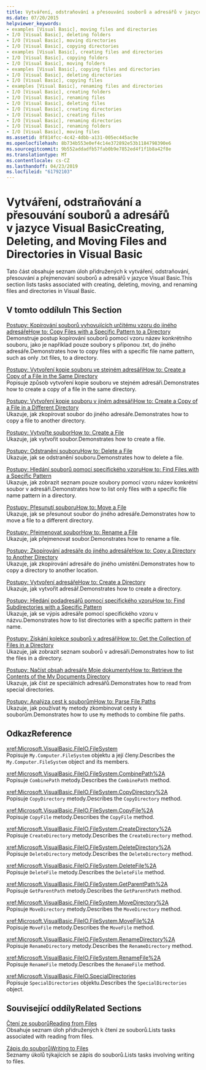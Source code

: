 ```yaml
---
title: Vytváření, odstraňování a přesouvání souborů a adresářů v jazyce Visual Basic
ms.date: 07/20/2015
helpviewer_keywords:
- examples [Visual Basic], moving files and directories
- I/O [Visual Basic], deleting folders
- I/O [Visual Basic], moving directories
- I/O [Visual Basic], copying directories
- examples [Visual Basic], creating files and directories
- I/O [Visual Basic], copying folders
- I/O [Visual Basic], moving folders
- examples [Visual Basic], copying files and directories
- I/O [Visual Basic], deleting directories
- I/O [Visual Basic], copying files
- examples [Visual Basic], renaming files and directories
- I/O [Visual Basic], creating folders
- I/O [Visual Basic], renaming files
- I/O [Visual Basic], deleting files
- I/O [Visual Basic], creating directories
- I/O [Visual Basic], creating files
- I/O [Visual Basic], renaming directories
- I/O [Visual Basic], renaming folders
- I/O [Visual Basic], moving files
ms.assetid: 8f814fcc-4c42-4dbb-a131-005ec445ac9e
ms.openlocfilehash: 8b734b553e0ef4c14e372892e53b1184798390e6
ms.sourcegitcommit: 9b552addadfb57fab0b9e7852ed4f1f1b8a42f8e
ms.translationtype: MT
ms.contentlocale: cs-CZ
ms.lasthandoff: 04/23/2019
ms.locfileid: "61792103"
---
```

# <a name="creating-deleting-and-moving-files-and-directories-in-visual-basic"></a><span data-ttu-id="e5e5e-102">Vytváření, odstraňování a přesouvání souborů a adresářů v jazyce Visual Basic</span><span class="sxs-lookup"><span data-stu-id="e5e5e-102">Creating, Deleting, and Moving Files and Directories in Visual Basic</span></span>
<span data-ttu-id="e5e5e-103">Tato část obsahuje seznam úloh přidružených k vytváření, odstraňování, přesouvání a přejmenování souborů a adresářů v jazyce Visual Basic.</span><span class="sxs-lookup"><span data-stu-id="e5e5e-103">This section lists tasks associated with creating, deleting, moving, and renaming files and directories in Visual Basic.</span></span>  
  
## <a name="in-this-section"></a><span data-ttu-id="e5e5e-104">V tomto oddílu</span><span class="sxs-lookup"><span data-stu-id="e5e5e-104">In This Section</span></span>  
 [<span data-ttu-id="e5e5e-105">Postupy: Kopírování souborů vyhovujících určitému vzoru do jiného adresáře</span><span class="sxs-lookup"><span data-stu-id="e5e5e-105">How to: Copy Files with a Specific Pattern to a Directory</span></span>](../../../../visual-basic/developing-apps/programming/drives-directories-files/how-to-copy-files-with-a-specific-pattern-to-a-directory.md)  
 <span data-ttu-id="e5e5e-106">Demonstruje postup kopírování souborů pomocí vzoru název konkrétního souboru, jako je například pouze soubory s příponou .txt, do jiného adresáře.</span><span class="sxs-lookup"><span data-stu-id="e5e5e-106">Demonstrates how to copy files with a specific file name pattern, such as only .txt files, to a directory.</span></span>  
  
 [<span data-ttu-id="e5e5e-107">Postupy: Vytvoření kopie souboru ve stejném adresáři</span><span class="sxs-lookup"><span data-stu-id="e5e5e-107">How to: Create a Copy of a File in the Same Directory</span></span>](../../../../visual-basic/developing-apps/programming/drives-directories-files/how-to-create-a-copy-of-a-file-in-the-same-directory.md)  
 <span data-ttu-id="e5e5e-108">Popisuje způsob vytvoření kopie souboru ve stejném adresáři.</span><span class="sxs-lookup"><span data-stu-id="e5e5e-108">Demonstrates how to create a copy of a file in the same directory.</span></span>  
  
 [<span data-ttu-id="e5e5e-109">Postupy: Vytvoření kopie souboru v jiném adresáři</span><span class="sxs-lookup"><span data-stu-id="e5e5e-109">How to: Create a Copy of a File in a Different Directory</span></span>](../../../../visual-basic/developing-apps/programming/drives-directories-files/how-to-create-a-copy-of-a-file-in-a-different-directory.md)  
 <span data-ttu-id="e5e5e-110">Ukazuje, jak zkopírovat soubor do jiného adresáře.</span><span class="sxs-lookup"><span data-stu-id="e5e5e-110">Demonstrates how to copy a file to another directory.</span></span>  
  
 [<span data-ttu-id="e5e5e-111">Postupy: Vytvořte soubor</span><span class="sxs-lookup"><span data-stu-id="e5e5e-111">How to: Create a File</span></span>](../../../../visual-basic/developing-apps/programming/drives-directories-files/how-to-create-a-file.md)  
 <span data-ttu-id="e5e5e-112">Ukazuje, jak vytvořit soubor.</span><span class="sxs-lookup"><span data-stu-id="e5e5e-112">Demonstrates how to create a file.</span></span>  
  
 [<span data-ttu-id="e5e5e-113">Postupy: Odstranění souboru</span><span class="sxs-lookup"><span data-stu-id="e5e5e-113">How to: Delete a File</span></span>](../../../../visual-basic/developing-apps/programming/drives-directories-files/how-to-delete-a-file.md)  
 <span data-ttu-id="e5e5e-114">Ukazuje, jak se odstranění souboru.</span><span class="sxs-lookup"><span data-stu-id="e5e5e-114">Demonstrates how to delete a file.</span></span>  
  
 [<span data-ttu-id="e5e5e-115">Postupy: Hledání souborů pomocí specifického vzoru</span><span class="sxs-lookup"><span data-stu-id="e5e5e-115">How to: Find Files with a Specific Pattern</span></span>](../../../../visual-basic/developing-apps/programming/drives-directories-files/how-to-find-files-with-a-specific-pattern.md)  
 <span data-ttu-id="e5e5e-116">Ukazuje, jak zobrazit seznam pouze soubory pomocí vzoru název konkrétní soubor v adresáři.</span><span class="sxs-lookup"><span data-stu-id="e5e5e-116">Demonstrates how to list only files with a specific file name pattern in a directory.</span></span>  
  
 [<span data-ttu-id="e5e5e-117">Postupy: Přesunutí souboru</span><span class="sxs-lookup"><span data-stu-id="e5e5e-117">How to: Move a File</span></span>](../../../../visual-basic/developing-apps/programming/drives-directories-files/how-to-move-a-file.md)  
 <span data-ttu-id="e5e5e-118">Ukazuje, jak se přesunout soubor do jiného adresáře.</span><span class="sxs-lookup"><span data-stu-id="e5e5e-118">Demonstrates how to move a file to a different directory.</span></span>  
  
 [<span data-ttu-id="e5e5e-119">Postupy: Přejmenovat soubor</span><span class="sxs-lookup"><span data-stu-id="e5e5e-119">How to: Rename a File</span></span>](../../../../visual-basic/developing-apps/programming/drives-directories-files/how-to-rename-a-file.md)  
 <span data-ttu-id="e5e5e-120">Ukazuje, jak přejmenovat soubor.</span><span class="sxs-lookup"><span data-stu-id="e5e5e-120">Demonstrates how to rename a file.</span></span>  
  
 [<span data-ttu-id="e5e5e-121">Postupy: Zkopírování adresáře do jiného adresáře</span><span class="sxs-lookup"><span data-stu-id="e5e5e-121">How to: Copy a Directory to Another Directory</span></span>](../../../../visual-basic/developing-apps/programming/drives-directories-files/how-to-copy-a-directory-to-another-directory.md)  
 <span data-ttu-id="e5e5e-122">Ukazuje, jak zkopírování adresáře do jiného umístění.</span><span class="sxs-lookup"><span data-stu-id="e5e5e-122">Demonstrates how to copy a directory to another location.</span></span>  
  
 [<span data-ttu-id="e5e5e-123">Postupy: Vytvoření adresáře</span><span class="sxs-lookup"><span data-stu-id="e5e5e-123">How to: Create a Directory</span></span>](../../../../visual-basic/developing-apps/programming/drives-directories-files/how-to-create-a-directory.md)  
 <span data-ttu-id="e5e5e-124">Ukazuje, jak vytvořit adresář.</span><span class="sxs-lookup"><span data-stu-id="e5e5e-124">Demonstrates how to create a directory.</span></span>  
  
 [<span data-ttu-id="e5e5e-125">Postupy: Hledání podadresářů pomocí specifického vzoru</span><span class="sxs-lookup"><span data-stu-id="e5e5e-125">How to: Find Subdirectories with a Specific Pattern</span></span>](../../../../visual-basic/developing-apps/programming/drives-directories-files/how-to-find-subdirectories-with-a-specific-pattern.md)  
 <span data-ttu-id="e5e5e-126">Ukazuje, jak se výpis adresáře pomocí specifického vzoru v názvu.</span><span class="sxs-lookup"><span data-stu-id="e5e5e-126">Demonstrates how to list directories with a specific pattern in their name.</span></span>  
  
 [<span data-ttu-id="e5e5e-127">Postupy: Získání kolekce souborů v adresáři</span><span class="sxs-lookup"><span data-stu-id="e5e5e-127">How to: Get the Collection of Files in a Directory</span></span>](../../../../visual-basic/developing-apps/programming/drives-directories-files/how-to-get-the-collection-of-files-in-a-directory.md)  
 <span data-ttu-id="e5e5e-128">Ukazuje, jak zobrazit seznam souborů v adresáři.</span><span class="sxs-lookup"><span data-stu-id="e5e5e-128">Demonstrates how to list the files in a directory.</span></span>  
  
 [<span data-ttu-id="e5e5e-129">Postupy: Načíst obsah adresáře Moje dokumenty</span><span class="sxs-lookup"><span data-stu-id="e5e5e-129">How to: Retrieve the Contents of the My Documents Directory</span></span>](../../../../visual-basic/developing-apps/programming/drives-directories-files/how-to-retrieve-the-contents-of-the-my-documents-directory.md)  
 <span data-ttu-id="e5e5e-130">Ukazuje, jak číst ze speciálních adresářů.</span><span class="sxs-lookup"><span data-stu-id="e5e5e-130">Demonstrates how to read from special directories.</span></span>  
  
 [<span data-ttu-id="e5e5e-131">Postupy: Analýza cest k souborům</span><span class="sxs-lookup"><span data-stu-id="e5e5e-131">How to: Parse File Paths</span></span>](../../../../visual-basic/developing-apps/programming/drives-directories-files/how-to-parse-file-paths.md)  
 <span data-ttu-id="e5e5e-132">Ukazuje, jak používat `My` metody zkombinovat cesty k souborům.</span><span class="sxs-lookup"><span data-stu-id="e5e5e-132">Demonstrates how to use `My` methods to combine file paths.</span></span>  
  
## <a name="reference"></a><span data-ttu-id="e5e5e-133">Odkaz</span><span class="sxs-lookup"><span data-stu-id="e5e5e-133">Reference</span></span>  
 <xref:Microsoft.VisualBasic.FileIO.FileSystem>  
 <span data-ttu-id="e5e5e-134">Popisuje `My.Computer.FileSystem` objektu a její členy.</span><span class="sxs-lookup"><span data-stu-id="e5e5e-134">Describes the `My.Computer.FileSystem` object and its members.</span></span>  
  
 <xref:Microsoft.VisualBasic.FileIO.FileSystem.CombinePath%2A>  
 <span data-ttu-id="e5e5e-135">Popisuje `CombinePath` metody.</span><span class="sxs-lookup"><span data-stu-id="e5e5e-135">Describes the `CombinePath` method.</span></span>  
  
 <xref:Microsoft.VisualBasic.FileIO.FileSystem.CopyDirectory%2A>  
 <span data-ttu-id="e5e5e-136">Popisuje `CopyDirectory` metody.</span><span class="sxs-lookup"><span data-stu-id="e5e5e-136">Describes the `CopyDirectory` method.</span></span>  
  
 <xref:Microsoft.VisualBasic.FileIO.FileSystem.CopyFile%2A>  
 <span data-ttu-id="e5e5e-137">Popisuje `CopyFile` metody.</span><span class="sxs-lookup"><span data-stu-id="e5e5e-137">Describes the `CopyFile` method.</span></span>  
  
 <xref:Microsoft.VisualBasic.FileIO.FileSystem.CreateDirectory%2A>  
 <span data-ttu-id="e5e5e-138">Popisuje `CreateDirectory` metody.</span><span class="sxs-lookup"><span data-stu-id="e5e5e-138">Describes the `CreateDirectory` method.</span></span>  
  
 <xref:Microsoft.VisualBasic.FileIO.FileSystem.DeleteDirectory%2A>  
 <span data-ttu-id="e5e5e-139">Popisuje `DeleteDirectory` metody.</span><span class="sxs-lookup"><span data-stu-id="e5e5e-139">Describes the `DeleteDirectory` method.</span></span>  
  
 <xref:Microsoft.VisualBasic.FileIO.FileSystem.DeleteFile%2A>  
 <span data-ttu-id="e5e5e-140">Popisuje `DeleteFile` metody.</span><span class="sxs-lookup"><span data-stu-id="e5e5e-140">Describes the `DeleteFile` method.</span></span>  
  
 <xref:Microsoft.VisualBasic.FileIO.FileSystem.GetParentPath%2A>  
 <span data-ttu-id="e5e5e-141">Popisuje `GetParentPath` metody.</span><span class="sxs-lookup"><span data-stu-id="e5e5e-141">Describes the `GetParentPath` method.</span></span>  
  
 <xref:Microsoft.VisualBasic.FileIO.FileSystem.MoveDirectory%2A>  
 <span data-ttu-id="e5e5e-142">Popisuje `MoveDirectory` metody.</span><span class="sxs-lookup"><span data-stu-id="e5e5e-142">Describes the `MoveDirectory` method.</span></span>  
  
 <xref:Microsoft.VisualBasic.FileIO.FileSystem.MoveFile%2A>  
 <span data-ttu-id="e5e5e-143">Popisuje `MoveFile` metody.</span><span class="sxs-lookup"><span data-stu-id="e5e5e-143">Describes the `MoveFile` method.</span></span>  
  
 <xref:Microsoft.VisualBasic.FileIO.FileSystem.RenameDirectory%2A>  
 <span data-ttu-id="e5e5e-144">Popisuje `RenameDirectory` metody.</span><span class="sxs-lookup"><span data-stu-id="e5e5e-144">Describes the `RenameDirectory` method.</span></span>  
  
 <xref:Microsoft.VisualBasic.FileIO.FileSystem.RenameFile%2A>  
 <span data-ttu-id="e5e5e-145">Popisuje `RenameFile` metody.</span><span class="sxs-lookup"><span data-stu-id="e5e5e-145">Describes the `RenameFile` method.</span></span>  
  
 <xref:Microsoft.VisualBasic.FileIO.SpecialDirectories>  
 <span data-ttu-id="e5e5e-146">Popisuje `SpecialDirectories` objektu.</span><span class="sxs-lookup"><span data-stu-id="e5e5e-146">Describes the `SpecialDirectories` object.</span></span>  
  
## <a name="related-sections"></a><span data-ttu-id="e5e5e-147">Související oddíly</span><span class="sxs-lookup"><span data-stu-id="e5e5e-147">Related Sections</span></span>  
 [<span data-ttu-id="e5e5e-148">Čtení ze souborů</span><span class="sxs-lookup"><span data-stu-id="e5e5e-148">Reading from Files</span></span>](../../../../visual-basic/developing-apps/programming/drives-directories-files/reading-from-files.md)  
 <span data-ttu-id="e5e5e-149">Obsahuje seznam úloh přidružených k čtení ze souborů.</span><span class="sxs-lookup"><span data-stu-id="e5e5e-149">Lists tasks associated with reading from files.</span></span>  
  
 [<span data-ttu-id="e5e5e-150">Zápis do souborů</span><span class="sxs-lookup"><span data-stu-id="e5e5e-150">Writing to Files</span></span>](../../../../visual-basic/developing-apps/programming/drives-directories-files/writing-to-files.md)  
 <span data-ttu-id="e5e5e-151">Seznamy úkolů týkajících se zápis do souborů.</span><span class="sxs-lookup"><span data-stu-id="e5e5e-151">Lists tasks involving writing to files.</span></span>
